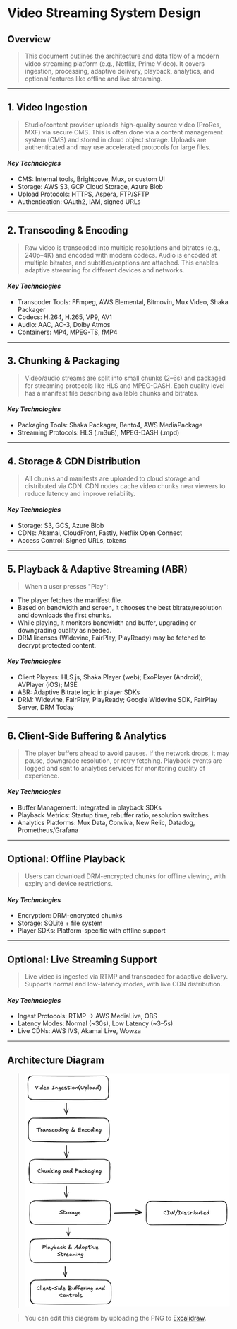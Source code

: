 # Video Streaming System Design

## Overview

> This document outlines the architecture and data flow of a modern video streaming platform (e.g., Netflix, Prime Video). It covers ingestion, processing, adaptive delivery, playback, analytics, and optional features like offline and live streaming.

---

## 1. Video Ingestion
> Studio/content provider uploads high-quality source video (ProRes, MXF) via secure CMS. This is often done via a content management system (CMS) and stored in cloud object storage. Uploads are authenticated and may use accelerated protocols for large files.

#### *Key Technologies*
- CMS: Internal tools, Brightcove, Mux, or custom UI
- Storage: AWS S3, GCP Cloud Storage, Azure Blob
- Upload Protocols: HTTPS, Aspera, FTP/SFTP
- Authentication: OAuth2, IAM, signed URLs

---

## 2. Transcoding & Encoding
> Raw video is transcoded into multiple resolutions and bitrates (e.g., 240p–4K) and encoded with modern codecs. Audio is encoded at multiple bitrates, and subtitles/captions are attached. This enables adaptive streaming for different devices and networks.

#### *Key Technologies*
- Transcoder Tools: FFmpeg, AWS Elemental, Bitmovin, Mux Video, Shaka Packager
- Codecs: H.264, H.265, VP9, AV1
- Audio: AAC, AC-3, Dolby Atmos
- Containers: MP4, MPEG-TS, fMP4

---

## 3. Chunking & Packaging
> Video/audio streams are split into small chunks (2–6s) and packaged for streaming protocols like HLS and MPEG-DASH. Each quality level has a manifest file describing available chunks and bitrates.

#### *Key Technologies*
- Packaging Tools: Shaka Packager, Bento4, AWS MediaPackage
- Streaming Protocols: HLS (.m3u8), MPEG-DASH (.mpd)

---

## 4. Storage & CDN Distribution
> All chunks and manifests are uploaded to cloud storage and distributed via CDN. CDN nodes cache video chunks near viewers to reduce latency and improve reliability.

#### *Key Technologies*
- Storage: S3, GCS, Azure Blob
- CDNs: Akamai, CloudFront, Fastly, Netflix Open Connect
- Access Control: Signed URLs, tokens

---

## 5. Playback & Adaptive Streaming (ABR)
> When a user presses "Play":

- The player fetches the manifest file.
- Based on bandwidth and screen, it chooses the best bitrate/resolution and downloads the first chunks.
- While playing, it monitors bandwidth and buffer, upgrading or downgrading quality as needed.
- DRM licenses (Widevine, FairPlay, PlayReady) may be fetched to decrypt protected content.

#### *Key Technologies*
- Client Players: HLS.js, Shaka Player (web); ExoPlayer (Android); AVPlayer (iOS); MSE
- ABR: Adaptive Bitrate logic in player SDKs
- DRM: Widevine, FairPlay, PlayReady; Google Widevine SDK, FairPlay Server, DRM Today

---

## 6. Client-Side Buffering & Analytics
> The player buffers ahead to avoid pauses. If the network drops, it may pause, downgrade resolution, or retry fetching. Playback events are logged and sent to analytics services for monitoring quality of experience.

#### *Key Technologies*
- Buffer Management: Integrated in playback SDKs
- Playback Metrics: Startup time, rebuffer ratio, resolution switches
- Analytics Platforms: Mux Data, Conviva, New Relic, Datadog, Prometheus/Grafana

---

## Optional: Offline Playback
> Users can download DRM-encrypted chunks for offline viewing, with expiry and device restrictions.

#### *Key Technologies*
- Encryption: DRM-encrypted chunks
- Storage: SQLite + file system
- Player SDKs: Platform-specific with offline support

---

## Optional: Live Streaming Support
> Live video is ingested via RTMP and transcoded for adaptive delivery. Supports normal and low-latency modes, with live CDN distribution.

#### *Key Technologies*
- Ingest Protocols: RTMP → AWS MediaLive, OBS
- Latency Modes: Normal (~30s), Low Latency (~3–5s)
- Live CDNs: AWS IVS, Akamai Live, Wowza

---

## Architecture Diagram

> ![Video Streaming System Diagram](./video-streaming.excalidraw.png)

> You can edit this diagram by uploading the PNG to [Excalidraw](https://excalidraw.com).

